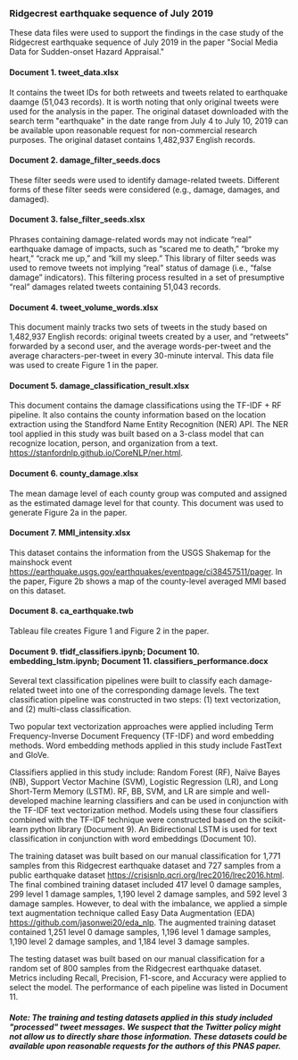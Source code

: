### Ridgecrest earthquake sequence of July 2019

These data files were used to support the findings in the case study of the Ridgecrest earthquake sequence of July 2019 in the paper "Social Media Data for Sudden-onset Hazard Appraisal."

#### Document 1. tweet_data.xlsx
It contains the tweet IDs for both retweets and tweets related to earthquake daamge (51,043 records). It is worth noting that only original tweets were used for the analysis in the paper. The original dataset downloaded with the search term "earthquake" in the date range from July 4 to July 10, 2019 can be available upon reasonable request for non-commercial research purposes. The original dataset contains 1,482,937 English records. 

#### Document 2. damage_filter_seeds.docs
These filter seeds were used to identify damage-related tweets. Different forms of these filter seeds were considered (e.g., damage, damages, and damaged). 

#### Document 3. false_filter_seeds.xlsx
Phrases containing damage-related words may not indicate “real” earthquake damage of impacts, such as “scared me to death,” “broke my heart,” “crack me up,” and “kill my sleep.” This library of filter seeds was used to remove tweets not implying “real” status of damage (i.e., “false damage” indicators). This filtering process resulted in a set of presumptive “real” damages related tweets containing 51,043 records.

#### Document 4. tweet_volume_words.xlsx
This document mainly tracks two sets of tweets in the study based on 1,482,937 English records: original tweets created by a user, and “retweets” forwarded by a second user, and the average words-per-tweet and the average characters-per-tweet in every 30-minute interval. This data file was used to create Figure 1 in the paper. 

#### Document 5. damage_classification_result.xlsx
This document contains the damage classifications using the TF-IDF + RF pipeline. It also contains the county information based on the location extraction using the Standford Name Entity Recognition (NER) API. The NER tool applied in this study was built based on a 3-class model that can recognize location, person, and organization from a text. https://stanfordnlp.github.io/CoreNLP/ner.html.

#### Document 6. county_damage.xlsx
The mean damage level of each county group was computed and assigned as the estimated damage level for that county. This document was used to generate Figure 2a in the paper. 

#### Document 7. MMI_intensity.xlsx
This dataset contains the information from the USGS Shakemap for the mainshock event https://earthquake.usgs.gov/earthquakes/eventpage/ci38457511/pager. In the paper, Figure 2b shows a map of the county-level averaged MMI based on this dataset. 

#### Document 8. ca_earthquake.twb
Tableau file creates Figure 1 and Figure 2 in the paper.  

#### Document 9. tfidf_classifiers.ipynb; Document 10. embedding_lstm.ipynb; Document 11. classifiers_performance.docx
Several text classification pipelines were built to classify each damage-related tweet into one of the corresponding damage levels. The text classification pipeline was constructed in two steps: (1) text vectorization, and (2) multi-class classification. 

Two popular text vectorization approaches were applied including Term Frequency-Inverse Document Frequency (TF-IDF) and word embedding methods. Word embedding methods applied in this study include FastText and GloVe. 

Classifiers applied in this study include: Random Forest (RF), Naïve Bayes (NB), Support Vector Machine (SVM), Logistic Regression (LR), and Long Short-Term Memory (LSTM). RF, BB, SVM, and LR are simple and well-developed machine learning classifiers and can be used in conjunction with the TF-IDF text vectorization method. Models using these four classifiers combined with the TF-IDF technique were constructed based on the scikit-learn python library (Document 9). An Bidirectional LSTM is used for text classification in conjunction with word embeddings (Document 10). 

The training dataset was built based on our manual classification for 1,771 samples from this Ridgecrest earthquake dataset and 727 samples from a public earthquake dataset https://crisisnlp.qcri.org/lrec2016/lrec2016.html. The final combined training dataset included 417 level 0 damage samples, 299 level 1 damage samples, 1,190 level 2 damage samples, and 592 level 3 damage samples. However, to deal with the imbalance, we applied a simple text augmentation technique called Easy Data Augmentation (EDA) https://github.com/jasonwei20/eda_nlp. The augmented training dataset contained 1,251 level 0 damage samples, 1,196 level 1 damage samples, 1,190 level 2 damage samples, and 1,184 level 3 damage samples. 

The testing dataset was built based on our manual classification for a random set of 800 samples from the Ridgecrest earthquake dataset. Metrics including Recall, Precision, F1-score, and Accuracy were applied to select the model. The performance of each pipeline was listed in Document 11. 

##### Note: The training and testing datasets applied in this study included "processed" tweet messages. We suspect that the Twitter policy might not allow us to directly share those information. These datasets could be available upon reasonable requests for the authors of this PNAS paper.













